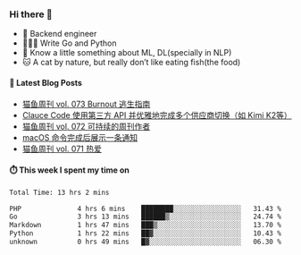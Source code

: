 ### Hi there 👋

- 🔧 Backend engineer
- 👨🏻‍💻 Write Go and Python
- 🔭 Know a little something about ML, DL(specially in NLP)
- 🐱 A cat by nature, but really don’t like eating fish(the food)

#### 📖 Latest Blog Posts
<!-- BLOG-POST-LIST:START -->
- [猫鱼周刊 vol. 073 Burnout 逃生指南](https://ameow.xyz/archives/weekly-073)
- [Clauce Code 使用第三方 API 并优雅地完成多个供应商切换（如 Kimi K2等）](https://ameow.xyz/archives/claude-code-graceful-usage-with-third-party-api)
- [猫鱼周刊 vol. 072 可持续的周刊作者](https://ameow.xyz/archives/weekly-072)
- [macOS 命令完成后展示一条通知](https://ameow.xyz/archives/display-notification-after-command-finishes-macos)
- [猫鱼周刊 vol. 071 热爱](https://ameow.xyz/archives/weekly-071)
<!-- BLOG-POST-LIST:END -->

#### ⏱️ This week I spent my time on
<!--START_SECTION:waka-->

```txt
Total Time: 13 hrs 2 mins

PHP              4 hrs 6 mins    ████████░░░░░░░░░░░░░░░░░   31.43 %
Go               3 hrs 13 mins   ██████▒░░░░░░░░░░░░░░░░░░   24.74 %
Markdown         1 hrs 47 mins   ███▒░░░░░░░░░░░░░░░░░░░░░   13.70 %
Python           1 hrs 22 mins   ██▓░░░░░░░░░░░░░░░░░░░░░░   10.43 %
unknown          0 hrs 49 mins   █▓░░░░░░░░░░░░░░░░░░░░░░░   06.30 %
```

<!--END_SECTION:waka-->

<!--
**LeslieLeung/LeslieLeung** is a ✨ _special_ ✨ repository because its `README.md` (this file) appears on your GitHub profile.

Here are some ideas to get you started:

- 🔭 I’m currently working on ...
- 🌱 I’m currently learning ...
- 👯 I’m looking to collaborate on ...
- 🤔 I’m looking for help with ...
- 💬 Ask me about ...
- 📫 How to reach me: ...
- 😄 Pronouns: ...
- ⚡ Fun fact: ...
-->
